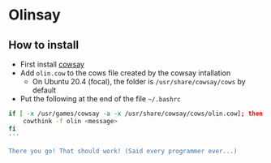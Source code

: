 # Olinsay

## How to install

- First install [cowsay](https://opensource.com/article/18/12/linux-toy-cowsay)
- Add `olin.cow` to the cows file created by the cowsay intallation
  - On Ubuntu 20.4 (focal), the folder is `/usr/share/cowsay/cows` by default
- Put the following at the end of the file `~/.bashrc`

``` bash
if [ -x /usr/games/cowsay -a -x /usr/share/cowsay/cows/olin.cow]; then
    cowthink -f olin <message>
fi
'''

There you go! That should work! (Said every programmer ever...)
